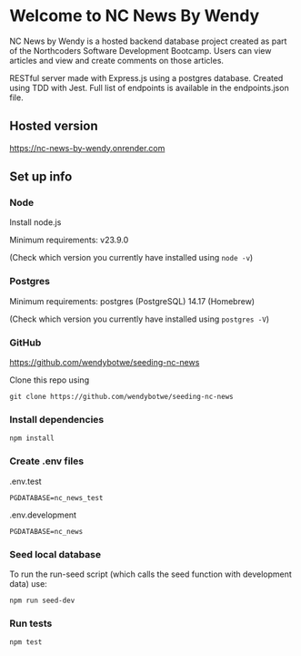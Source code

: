 # Welcome to NC News By Wendy

NC News by Wendy is a hosted backend database project created as part of the Northcoders Software Development Bootcamp. Users can view articles and view and create comments on those articles.

RESTful server made with Express.js using a postgres database. Created using TDD with Jest. Full list of endpoints is available in the endpoints.json file.

## Hosted version

https://nc-news-by-wendy.onrender.com

## Set up info

### Node

Install node.js

Minimum requirements: v23.9.0

(Check which version you currently have installed using `node -v`)

### Postgres

Minimum requirements: postgres (PostgreSQL) 14.17 (Homebrew)

(Check which version you currently have installed using `postgres -V`)

### GitHub

https://github.com/wendybotwe/seeding-nc-news

Clone this repo using

`git clone https://github.com/wendybotwe/seeding-nc-news`

### Install dependencies

`npm install`

### Create .env files

.env.test

`PGDATABASE=nc_news_test`

.env.development

`PGDATABASE=nc_news`

### Seed local database

To run the run-seed script (which calls the seed function with development data) use:

`npm run seed-dev`

### Run tests

`npm test`
